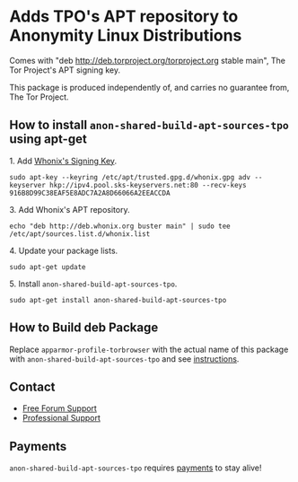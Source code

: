 # Adds TPO's APT repository to Anonymity Linux Distributions #

Comes with "deb http://deb.torproject.org/torproject.org stable main", The Tor
Project's APT signing key.

This package is produced independently of, and carries no guarantee from,
The Tor Project.
## How to install `anon-shared-build-apt-sources-tpo` using apt-get ##

1\. Add [Whonix's Signing Key](https://www.whonix.org/wiki/Whonix_Signing_Key).

```
sudo apt-key --keyring /etc/apt/trusted.gpg.d/whonix.gpg adv --keyserver hkp://ipv4.pool.sks-keyservers.net:80 --recv-keys 916B8D99C38EAF5E8ADC7A2A8D66066A2EEACCDA
```

3\. Add Whonix's APT repository.

```
echo "deb http://deb.whonix.org buster main" | sudo tee /etc/apt/sources.list.d/whonix.list
```

4\. Update your package lists.

```
sudo apt-get update
```

5\. Install `anon-shared-build-apt-sources-tpo`.

```
sudo apt-get install anon-shared-build-apt-sources-tpo
```

## How to Build deb Package ##

Replace `apparmor-profile-torbrowser` with the actual name of this package with `anon-shared-build-apt-sources-tpo` and see [instructions](https://www.whonix.org/wiki/Dev/Build_Documentation/apparmor-profile-torbrowser).

## Contact ##

* [Free Forum Support](https://forums.whonix.org)
* [Professional Support](https://www.whonix.org/wiki/Professional_Support)

## Payments ##

`anon-shared-build-apt-sources-tpo` requires [payments](https://www.whonix.org/wiki/Payments) to stay alive!
